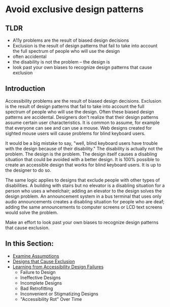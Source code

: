 # Avoid exclusive design patterns

## TLDR

- A11y problems are the result of biased design decisions
- Exclusion is the result of design patterns that fail to take into account the full spectrum of people who will use the design
- often accidental
- the disability is not the problem – the design is
- look past your own biases to recognize design patterns that cause exclusion

## Introduction

Accessibility problems are the result of biased design decisions. Exclusion is the result of design patterns that fail to take into account the full spectrum of people who will use the design. Often these biased design patterns are accidental. Designers don't realize that their design patterns assume certain user characteristics. It is common to assume, for example that everyone can see and can use a mouse. Web designs created for sighted mouse users will cause problems for blind keyboard users.

It would be a big mistake to say, "well, blind keyboard users have trouble with the design because of their disability." The disability is actually not the problem. The design is the problem. The design itself causes a disabling situation that could be avoided with a better design. It is 100% possible to create an accessible design that works for blind keyboard users. It is up to the designer to do so.

The same logic applies to designs that exclude people with other types of disabilities. A building with stairs but no elevator is a disabling situation for a person who uses a wheelchair; adding an elevator to the design solves the design problem. An announcement system in a bus terminal that uses only audio announcements creates a disabling situation for people who are deaf; adding the same announcements to computer screens or LCD text screens would solve the problem.

Make an effort to look past your own biases to recognize design patterns that cause exclusion.

## In this Section:

- [Examine Assumptions](examine-assumptions.md)
- [Designs that Cause Exclusion](designs-that-cause-exclusion.md)
- [Learning from Accessibility Design Failures](learning-from-a11y-design-failures)
  - Failure to Design
  - Ineffective Designs
  - Incomplete Designs
  - Bad Retrofitting
  - Inconvenient or Stigmatizing Designs
  - "Accessibility Rot" Over Time
